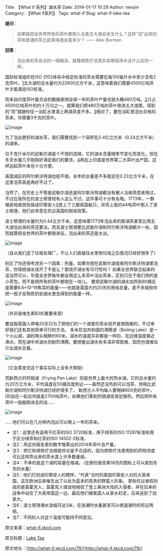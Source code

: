 Title: 【What if 系列】湖水茶
Date: 2014-01-17 10:29
Author: neoyin
Category: 【What if系列】
Tags: what-if
Slug: what-if-lake-tea

**提问**：

> 如果我把全世界所有的茶叶都倒入北美五大湖会发生什么？这样“泡”出来的茶和普通的茶比起来味道会差多少？
> —— Alex Burman

**回答**：

> 泡出来的茶会淡的一塌糊涂，就像顺势疗法其实和喝纯净水没什么区别一样。

国际标准组织在ISO
3103体系中规定标准的茶水需要在每100毫升水中至少含有2克茶叶。[1](http://f.hiphotos.bdimg.com/album/s%3D550%3Bq%3D90%3Bc%3Dxiangce%2C100%2C100/sign=3b7f54dfbb014a90853e46b8994c482f/8b82b9014a90f60356e5772a3b12b31bb051ed02.jpg?referer=8c84544e612762d0d929918f4b00&x=.jpg)五大湖的总水量约为22600立方千米，这意味着我们需要4500亿吨茶叶才能满足ISO标准。

而来自印度茶叶委员会的数据表明全球一年的茶叶产量也就大概480万吨，[2](http://d.hiphotos.bdimg.com/album/s%3D550%3Bq%3D90%3Bc%3Dxiangce%2C100%2C100/sign=d8e18aba34d12f2eca05ae657ff9a45f/55e736d12f2eb938385d919fd7628535e5dd6faf.jpg?referer=3f8f0f05cebf6c81ae2019d8c965&x=.jpg)只占4500亿吨茶叶的约十万分之一。就算我们把480万吨的茶叶倒进五大湖里，得到的“茶”就跟你往一浴缸水里滴上两滴茶差不多。[3](http://h.hiphotos.bdimg.com/album/s%3D550%3Bq%3D90%3Bc%3Dxiangce%2C100%2C100/sign=84cac411530fd9f9a417556c1516a517/1b4c510fd9f9d72a0f6bfb70d62a2834349bbb54.jpg?referer=a4dda8544936acaf00f7a3cc054a&x=.jpg)哦对了，要在浴缸里泡出合格的茶来，你需要3千克的茶叶。

![image](http://f.hiphotos.bdimg.com/album/s%3D550%3Bq%3D90%3Bc%3Dxiangce%2C100%2C100/sign=3b7f54dfbb014a90853e46b8994c482f/8b82b9014a90f60356e5772a3b12b31bb051ed02.jpg?referer=8c84544e612762d0d929918f4b00&x=.jpg)

为了泡出更好的湖水茶，我们需要找到一个容积在2.4亿立方米（0.24立方千米）的湖来。

位于克什米尔的武勒尔湖是个不错的选择。它的湖水含量随季节变化而变化，但在冬天水量几乎刚刚好满足我们的要求。[4](http://c.hiphotos.bdimg.com/album/s%3D550%3Bq%3D90%3Bc%3Dxiangce%2C100%2C100/sign=6298296badc379317968862cdbffc678/f636afc379310a55a9713599b54543a982261001.jpg?referer=5660b05b1f950a7b2c227bf45000&x=.jpg)再加上印度是世界第二大茶叶出产国，这样运起茶叶来也十分方便。

<!--more-->

英国湖区的阿尔斯沃特湖也挺不错。全年的水量差不多稳定在0.23立方千米，在这里泡茶真是再好不过了。

当然了，在历史上不管是武勒尔湖还是阿尔斯沃特湖都没有被人当做茶壶来用过，不过在我所在的波士顿曾经有人这么干过，这件事可十分有名哦。1773年，一群殖民地居民伪装成印第安人[5](http://b.hiphotos.bdimg.com/album/s%3D550%3Bq%3D90%3Bc%3Dxiangce%2C100%2C100/sign=1a27a6adf536afc30a0c3f6083229af9/79f0f736afc37931133d6d44e9c4b74543a91101.jpg?referer=b06992556c061d95245102085f00&x=.jpg)登上了三艘英国船只，并将上面约44吨茶叶倒入了波士顿港，他们此举意在抗议英国的税收政策。

波士顿港的水量约为0.44立方千米，这意味着1773年泡出来的那湖茶甚至比用五大湖泡出来的茶还要淡。而且波士顿港要比武勒尔湖和阿尔斯沃特湖都大一些，因而就算把全世界的茶叶都倒进去，泡出来的茶还是太淡。

![image](http://d.hiphotos.bdimg.com/album/s%3D550%3Bq%3D90%3Bc%3Dxiangce%2C100%2C100/sign=d8e18aba34d12f2eca05ae657ff9a45f/55e736d12f2eb938385d919fd7628535e5dd6faf.jpg?referer=3f8f0f05cebf6c81ae2019d8c965&x=.jpg)

（自从我们造了垃圾处理厂，不让人们直接往水里倒垃圾之后情况已经好很多了）

别忘了你还得考虑另一个因素：热量。如果你想在武勒尔湖或者阿尔斯沃特湖里泡茶，你得把湖水烧开了不是么？那烧开湖水有可行性吗？
如果全世界联合起来的话当然可以，毕竟全世界每年都会用这么多茶叶泡出茶来，区别只在于我们用的是小茶包，而不是把所有的茶叶都倒在一块儿。
要把武勒尔湖的湖水加热到80摄氏度需要6.6\*10\^16焦耳的能量——也就是英国大约20天的用电总量，差不多就和你把一瓶子反物质扔到湖水里去得到的能量一样。

![image](http://h.hiphotos.bdimg.com/album/s%3D550%3Bq%3D90%3Bc%3Dxiangce%2C100%2C100/sign=84cac411530fd9f9a417556c1516a517/1b4c510fd9f9d72a0f6bfb70d62a2834349bbb54.jpg?referer=a4dda8544936acaf00f7a3cc054a&x=.jpg)

（并非是维生素B2的重要来源）

要说服英国人停电20天只为了把他们的一个湖里的茶水烧开是很困难的，不过幸好我们还有其他简单可行的方法。
多米尼加共和国的沸腾湖（Boiling
Lake）是一个火山湖，湖的两头相聚约60米。湖水的温度并非都是一样的，在边缘温度接近沸点，而在湖中央湖水则剧烈沸腾。要想量出湖水有多深非常困难，因而也很难估计出湖水总量。

![image](http://c.hiphotos.bdimg.com/album/s%3D550%3Bq%3D90%3Bc%3Dxiangce%2C100%2C100/sign=6298296badc379317968862cdbffc678/f636afc379310a55a9713599b54543a982261001.jpg?referer=5660b05b1f950a7b2c227bf45000&x=.jpg)

（它会蒸发完这个事实实际上没多大帮助）

而新西兰的煎锅湖（Frying Pan
Lake）则是世界上最大的热水湖。它的总水量约为20万立方米，平均温度在50摄氏度附近——虽然还没热到可以泡茶，但相比武勒尔湖和阿尔斯沃特湖已经好很多了。
新西兰人平均每人要喝掉600克的茶叶，[8]加在一起总共就是2700吨茶叶。如果他们等到煎锅湖变得足够热，然后把所有茶叶一股脑倒进去的话……

![image](http://b.hiphotos.bdimg.com/album/s%3D550%3Bq%3D90%3Bc%3Dxiangce%2C100%2C100/sign=1a27a6adf536afc30a0c3f6083229af9/79f0f736afc37931133d6d44e9c4b74543a91101.jpg?referer=b06992556c061d95245102085f00&x=.jpg)

……他们可以在几分钟内泡出可以喝上一年的茶来。

-   注1：这里还有适用于红茶的ISO 3720标准，用于绿茶的ISO
    11287标准和用于区分绿茶和红茶的ISO 14502-2标准。
-   注2：用这份报告里的数字推算出的2014年茶叶总产量。
-   注3：把它和顺势疗法相提并论是不合适的，因为顺势疗法里用到的药物浓度可比这样弄出来的茶水差上许多数量级。
-   注4：不幸的是这个湖的容量在缩减。（在那份报告第18页的图标上可以查到冬天的水量）
-   注5：他们打扮成印第安人的模样，“代表”当时的美国印第安人对抗大英帝国，这在欧洲后来催生出了以此为蓝本的高贵的野蛮人形象。
    那些抗议者假扮成的是莫霍克人，莫霍克人错误地相信了登上美洲大陆的入侵者，并在后来的战争中站在了大英帝国这一边，最后他们被美国人从家乡赶走，后来逃到了加拿大。
-   注6：波士顿港潮水涨幅可达3米，在涨潮时水量甚至可以使退潮时的将近两倍。
-   注7：不同的人对这个温度可能持不同意见。

原文来源：[what-if.xkcd.com](http://what-if.xkcd.com/79/)

原文标题：[Lake Tea](http://what-if.xkcd.com/79/)

原文地址：[http://what-if.xkcd.com/79/](http://what-if.xkcd.com/79/)
